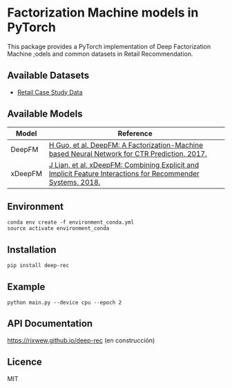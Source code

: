 # Factorization Machine models in PyTorch
  
This package provides a PyTorch implementation of Deep Factorization Machine ;odels and common datasets in Retail Recommendation.


## Available Datasets

* [Retail Case Study Data](https://www.kaggle.com/darpan25bajaj/retail-case-study-data/download)


## Available Models

| Model | Reference |
|-------|-----------|
| DeepFM | [H Guo, et al. DeepFM: A Factorization-Machine based Neural Network for CTR Prediction, 2017.](https://arxiv.org/abs/1703.04247) |
| xDeepFM | [J Lian, et al. xDeepFM: Combining Explicit and Implicit Feature Interactions for Recommender Systems, 2018.](https://arxiv.org/abs/1803.05170) |


## Environment

    
    conda env create -f environment_conda.yml
    source activate environment_conda
    

## Installation

    pip install deep-rec

## Example

    python main.py --device cpu --epoch 2 

## API Documentation

https://rixwew.github.io/deep-rec (en construcción)


## Licence

MIT